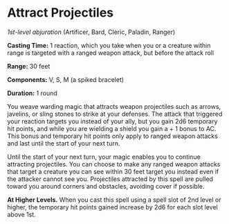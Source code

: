 # Attract Projectiles
*1st-level abjuration* (Artificer, Bard, Cleric, Paladin, Ranger)

**Casting Time:** 1 reaction, which you take when you or a creature within range is targeted with a ranged weapon attack, but before the attack roll

**Range:** 30 feet

**Components:** V, S, M (a spiked bracelet)

**Duration:** 1 round

You weave warding magic that attracts weapon projectiles such as arrows, javelins, or sling stones to strike at your defenses. The attack that triggered your reaction targets you instead of your ally, but you gain 2d6 temporary hit points, and while you are wielding a shield you gain a + 1 bonus to AC. This bonus and temporary hit points only apply to ranged weapon attacks and last until the start of your next turn.

Until the start of your next turn, your magic enables you to continue attracting projectiles. You can choose to make any ranged weapon attacks that target a creature you can see within 30 feet target you instead even if the attacker cannot see you. Projectiles attracted by this spell are pulled toward you around corners and obstacles, avoiding cover if possible.

**At Higher Levels.** When you cast this spell using a spell slot of 2nd level or higher, the temporary hit points gained increase by 2d6 for each slot level above 1st.

